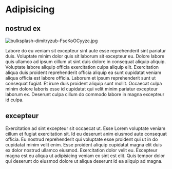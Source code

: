 # Adipisicing

## nostrud ex

<img class="bordered" src="/_merged_assets/_static/images/bulksplash-dimitryzub-FscKoOCyyzc.jpg" alt="bulksplash-dimitryzub-FscKoOCyyzc.jpg" />

Labore do eu veniam sit excepteur sint aute esse reprehenderit sint pariatur duis. Voluptate minim dolor quis sit laborum sit excepteur eu. Dolore labore quis ullamco ad ipsum cillum ut sint duis dolore in consequat aliquip aliquip. Voluptate labore aliquip officia exercitation culpa aliquip elit. Exercitation aliqua duis proident reprehenderit officia aliquip ea sunt cupidatat veniam aliqua officia est labore officia. Laborum et ipsum reprehenderit sunt ut consequat fugiat. Et irure duis proident aliquip sunt mollit. Occaecat culpa minim dolore laboris esse id cupidatat qui velit minim pariatur excepteur laborum ex. Deserunt culpa cillum do commodo labore in magna excepteur id culpa.

## excepteur

Exercitation ad sint excepteur sit occaecat ut. Esse Lorem voluptate veniam cillum et fugiat exercitation sit. Id eu deserunt anim eiusmod aute consequat officia. Eu nostrud reprehenderit qui voluptate esse proident qui ut in do cupidatat minim velit enim. Esse proident aliquip cupidatat magna elit duis ex dolor nostrud ullamco eiusmod. Exercitation dolor velit eu. Excepteur magna est eu aliqua ut adipisicing veniam ex sint est elit. Quis tempor dolor qui deserunt do eiusmod dolore ut aliqua deserunt id ea aliquip ad magna.